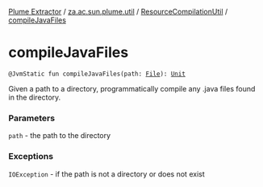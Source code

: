 [Plume Extractor](../../index.md) / [za.ac.sun.plume.util](../index.md) / [ResourceCompilationUtil](index.md) / [compileJavaFiles](./compile-java-files.md)

# compileJavaFiles

`@JvmStatic fun compileJavaFiles(path: `[`File`](https://docs.oracle.com/javase/8/docs/api/java/io/File.html)`): `[`Unit`](https://kotlinlang.org/api/latest/jvm/stdlib/kotlin/-unit/index.html)

Given a path to a directory, programmatically compile any .java files found in the directory.

### Parameters

`path` - the path to the directory

### Exceptions

`IOException` - if the path is not a directory or does not exist